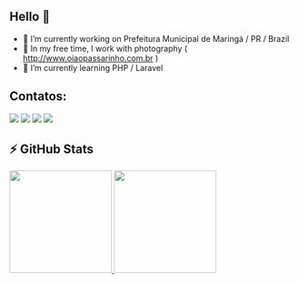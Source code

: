 ## Hello 👋

<!--
**CarlosBuda/CarlosBuda** is a ✨ _special_ ✨ repository because its `README.md` (this file) appears on your GitHub profile.
- 🌱 I’m currently learning ...
- 👯 I’m looking to collaborate on ...
- 🤔 I’m looking for help with ...
- 💬 Ask me about ...
- 📫 How to reach me: ...
- 😄 Pronouns: ...
- ⚡ Fun fact: ...
-->
- 🔭 I’m currently working on Prefeitura Municipal de Maringá / PR / Brazil
- 🔭 In my free time, I work with photography ( http://www.oiaopassarinho.com.br )
- 🌱 I’m currently learning PHP / Laravel

## Contatos:
<div>
<a href="https://www.youtube.com/@CarlosBuda" target="_blank"><img loading="lazy" src="https://img.shields.io/badge/YouTube-FF0000?style=for-the-badge&logo=youtube&logoColor=white" target="_blank"></a>
<a href="https://instagram.com/carlosbudamga" target="_blank"><img loading="lazy" src="https://img.shields.io/badge/-Instagram-%23E4405F?style=for-the-badge&logo=instagram&logoColor=white" target="_blank"></a>
<a href = "mailto:carlos.mga@gmail.com"><img loading="lazy" src="https://img.shields.io/badge/Gmail-D14836?style=for-the-badge&logo=gmail&logoColor=white" target="_blank"></a>
<a href="https://www.linkedin.com/in/carlosamyutani/" target="_blank"><img loading="lazy" src="https://img.shields.io/badge/-LinkedIn-%230077B5?style=for-the-badge&logo=linkedin&logoColor=white" target="_blank"></a>  
</div>

## ⚡ GitHub Stats
<div>
<a href="https://github.com/CarlosBuda">
<img loading="lazy" height="180em" src="https://github-readme-stats.vercel.app/api/top-langs/?username=CarlosBuda&layout=compact&langs_count=7&theme=dracula"/>
<img loading="lazy" height="180em" src="https://github-readme-stats.vercel.app/api?username=CarlosBuda&show_icons=true&theme=dracula&include_all_commits=true&count_private=true"/>
</div>
